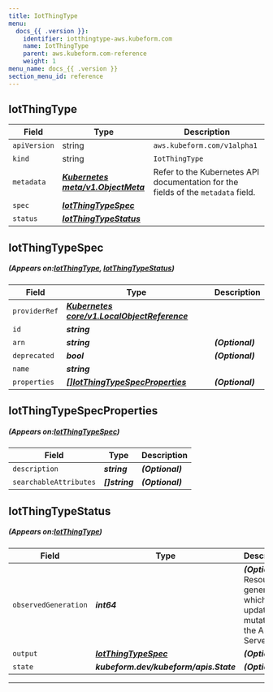 ```yaml
---
title: IotThingType
menu:
  docs_{{ .version }}:
    identifier: iotthingtype-aws.kubeform.com
    name: IotThingType
    parent: aws.kubeform.com-reference
    weight: 1
menu_name: docs_{{ .version }}
section_menu_id: reference
---
```


## IotThingType
| Field | Type | Description |
| ------ | ----- | ----------- |
| `apiVersion` | string | `aws.kubeform.com/v1alpha1` |
|    `kind` | string | `IotThingType` |
| `metadata` | ***[Kubernetes meta/v1.ObjectMeta](https://kubernetes.io/docs/reference/generated/kubernetes-api/v1.13/#objectmeta-v1-meta)***|Refer to the Kubernetes API documentation for the fields of the `metadata` field.|
| `spec` | ***[IotThingTypeSpec](#IotThingTypeSpec)***||
| `status` | ***[IotThingTypeStatus](#IotThingTypeStatus)***||
## IotThingTypeSpec
##### (Appears on:[IotThingType](#IotThingType), [IotThingTypeStatus](#IotThingTypeStatus))
| Field | Type | Description |
| ------ | ----- | ----------- |
| `providerRef` | ***[Kubernetes core/v1.LocalObjectReference](https://kubernetes.io/docs/reference/generated/kubernetes-api/v1.13/#localobjectreference-v1-core)***||
| `id` | ***string***||
| `arn` | ***string***| ***(Optional)*** |
| `deprecated` | ***bool***| ***(Optional)*** |
| `name` | ***string***||
| `properties` | ***[[]IotThingTypeSpecProperties](#IotThingTypeSpecProperties)***| ***(Optional)*** |
## IotThingTypeSpecProperties
##### (Appears on:[IotThingTypeSpec](#IotThingTypeSpec))
| Field | Type | Description |
| ------ | ----- | ----------- |
| `description` | ***string***| ***(Optional)*** |
| `searchableAttributes` | ***[]string***| ***(Optional)*** |
## IotThingTypeStatus
##### (Appears on:[IotThingType](#IotThingType))
| Field | Type | Description |
| ------ | ----- | ----------- |
| `observedGeneration` | ***int64***| ***(Optional)*** Resource generation, which is updated on mutation by the API Server.|
| `output` | ***[IotThingTypeSpec](#IotThingTypeSpec)***| ***(Optional)*** |
| `state` | ***kubeform.dev/kubeform/apis.State***| ***(Optional)*** |
---
